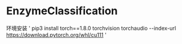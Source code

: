 # EnzymeClassification
环境安装
 '
 pip3 install torch==1.8.0 torchvision torchaudio --index-url https://download.pytorch.org/whl/cu111
'
